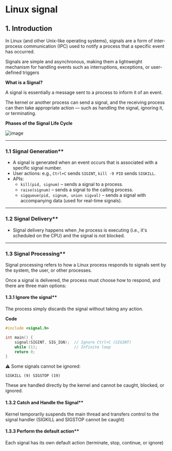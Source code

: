 # Linux signal 
## 1. Introduction
In Linux (and other Unix-like operating systems), signals are a form of inter-process communication (IPC) used to notify a process that a specific event has occurred.

Signals are simple and asynchronous, making them a lightweight mechanism for handling events such as interruptions, exceptions, or user-defined triggers

**What is a Signal?**

A signal is essentially a message sent to a process to inform it of an event. 

The kernel or another process can send a signal, and the receiving process can then take appropriate action — such as handling the signal, ignoring it, or terminating.

**Phases of the Signal Life Cycle**

![image](https://github.com/user-attachments/assets/93e7fb79-a5c5-4cbd-8105-215795f506fe)


---
### 1.1 Signal Generation**
- A signal is generated when an event occurs that is associated with a specific signal number.
- User actions: e.g., `Ctrl+C` sends `SIGINT`, `kill -9 PID` sends `SIGKILL`.
- APIs:
  - `kill(pid, signum)` – sends a signal to a process.
  - `raise(signum)` – sends a signal to the calling process.
  - `sigqueue(pid, signum, union sigval)` – sends a signal with accompanying data (used for real-time signals).

---
### 1.2 Signal Delivery**
- Signal delivery happens when ,he process is executing (i.e., it's scheduled on the CPU) and the signal is not blocked.

---

### 1.3 Signal Processing**

Signal processing refers to how a Linux process responds to signals sent by the system, the user, or other processes.

Once a signal is delivered, the process must choose how to respond, and there are three main options:

#### 1.3.1 Ignore the signal**

The process simply discards the signal without taking any action.

**Code**

```c
#include <signal.h>

int main() {
    signal(SIGINT, SIG_IGN);  // Ignore Ctrl+C (SIGINT)
    while (1);                // Infinite loop
    return 0;
}
```

⚠️ Some signals cannot be ignored:

`SIGKILL (9)
SIGSTOP (19)`

These are handled directly by the kernel and cannot be caught, blocked, or ignored.

#### 1.3.2 Catch and Handle the Signal**

Kernel temporarily suspends the main thread and transfers control to the signal handler (SIGKILL and SIGSTOP cannot be caught)

#### 1.3.3 Perform the default action**

Each signal has its own default action (terminate, stop, continue, or ignore)





